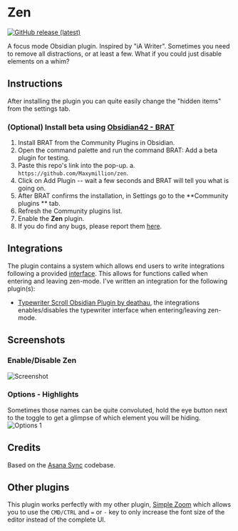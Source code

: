 # Zen

[![GitHub release (latest)](https://img.shields.io/github/v/release/Maxymillion/zen?style=flat-square&sort=semver)](https://github.com/Maxymillion/zen/releases/latest)

A focus mode Obsidian plugin. Inspired by "iA Writer". Sometimes you need to remove all distractions, or at least a few. What if you could just disable elements on a whim?

## Instructions
After installing the plugin you can quite easily change the "hidden items" from the settings tab.

### (Optional) Install beta using [Obsidian42 - BRAT](https://github.com/TfTHacker/obsidian42-brat)
1. Install BRAT from the Community Plugins in Obsidian.
2. Open the command palette and run the command BRAT: Add a beta plugin for testing.
3. Paste this repo's link into the pop-up.
	a. `https://github.com/Maxymillion/zen`.
4. Click on Add Plugin -- wait a few seconds and BRAT will tell you what is going on.
5. After BRAT confirms the installation, in Settings go to the **Community plugins ** tab.
6. Refresh the Community plugins list.
7. Enable the **Zen** plugin.
8. If you do find any bugs, please report them [here](https://github.com/Maxymillion/zen/issues).

## Integrations
The plugin contains a system which allows end users to write integrations following a provided [interface](src/plugin.integrations.ts). This allows for functions called when entering and leaving zen-mode. I've written an integration for the following plugin(s):
- [Typewriter Scroll Obsidian Plugin by deathau](https://github.com/deathau/cm-typewriter-scroll-obsidian), the integrations enables/disables the typewriter interface when entering/leaving zen-mode.

## Screenshots
### Enable/Disable Zen
![Screenshot](https://s3.gifyu.com/images/Screen-Recording-2023-02-14-at-15.07.12.gif)

### Options - Highlights
Sometimes those names can be quite convoluted, hold the eye button next to the toggle to get a glimpse of which element you will be hiding.
![Options 1](https://i.imgur.com/ddO59TN.png)

## Credits
Based on the [Asana Sync](https://github.com/Maxymillion/asana-sync-plugin) codebase.

## Other plugins
This plugin works perfectly with my other plugin, [Simple Zoom](https://github.com/Maxymillion/simple-zoom) which allows you to use the `CMD/CTRL` and `=` or `-` key to only increase the font size of the editor instead of the complete UI.

